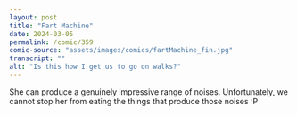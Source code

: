 ```yaml
---
layout: post
title: "Fart Machine"
date: 2024-03-05
permalink: /comic/359
comic-source: "assets/images/comics/fartMachine_fin.jpg"
transcript: ""
alt: "Is this how I get us to go on walks?"
---
```

She can produce a genuinely impressive range of noises. Unfortunately, we cannot stop her from eating the things that produce those noises :P
